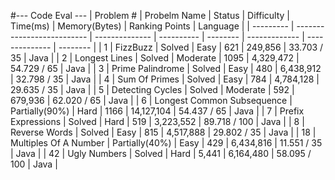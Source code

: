 #--- Code Eval ---
| Problem # | Probelm Name               | Status         | Difficulty | Time(ms) | Memory(Bytes) | Ranking Points | Language |
| --------- | -------------------------- | -------------- | ---------- | -------- | ------------- | -------------- | -------- |
| 1         | FizzBuzz                   | Solved         | Easy       | 621      | 249,856       | 33.703 / 35    | Java     | 
| 2         | Longest Lines              | Solved         | Moderate   | 1095     | 4,329,472     | 54.729 / 65    | Java     |
| 3         | Prime Palindrome           | Solved         | Easy       | 480      | 6,438,912     | 32.798 / 35    | Java     |
| 4         | Sum Of Primes              | Solved         | Easy       | 784      | 4,784,128     | 29.635 / 35    | Java     |
| 5         | Detecting Cycles           | Solved         | Moderate   | 592      | 679,936       | 62.020 / 65    | Java     |
| 6         | Longest Common Subsequence | Partially(90%) | Hard       | 1166     | 14,127,104    | 54.437 / 65    | Java     |
| 7         | Prefix Expressions         | Solved         | Hard       | 519      | 3,223,552     | 89.718 / 100   | Java     |
| 8         | Reverse Words              | Solved         | Easy       | 815      | 4,517,888     | 29.802 / 35    | Java     |
| 18        | Multiples Of A Number      | Partially(40%) | Easy       | 429      | 6,434,816     | 11.551 / 35    | Java     |
| 42        | Ugly Numbers               | Solved         | Hard       | 5,441    | 6,164,480     | 58.095 / 100   | Java     |

